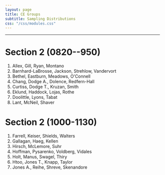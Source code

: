 ```yaml
---
layout: page
title: CE Groups
subtitle: Sampling Distributions
css: "/css/modules.css"
---
```


----

# Section 2 (0820--950)

1. Allex, Gill, Ryan, Montano
1. Barnhard-LaBrosse, Jackson, Strehlow, Vandervort
1. Bethel, Eastburn, Meadows, O'Connell 
1. Chang, Dodge A., Dolence, Redfern-Hall
1. Curtiss, Dodge T., Kruzan, Smith
1. Eklund, Haddock, Lojas, Rothe
1. Doolittle, Lyons, Tabat 
1. Lant, McNeil, Shaver

# Section 2 (1000-1130)

1. Farrell, Keiser, Shields, Walters
1. Gallagan, Haeg, Kellen
1. Hirsch, McLemore, Suhr
1. Hoffman, Pysarenko, Voldberg, Vidales
1. Holt, Manus, Swagel, Thiry
1. Htoo, Jones T., Knapp, Taylor
1. Jones A., Reihe, Shreve, Skenandore
